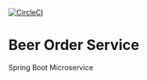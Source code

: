[![CircleCI](https://circleci.com/gh/luv4boot/beer-order-service/tree/main.svg?style=svg)](https://circleci.com/gh/luv4boot/beer-order-service/tree/main)

# Beer Order Service

Spring Boot Microservice